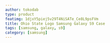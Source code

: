 ```yaml
---
author: tokodab
type: product
featimg: 1djxY5piej5v29T4NiSATe_Ce8L9psFVm
title: Ohio State Logo Samsung Galaxy S9 Case
tags: [samsung, galaxy, s9]
category: [samsung]
---
```

